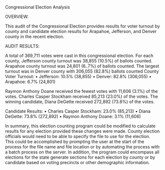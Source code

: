 Congressional Election Analysis

OVERVIEW:

This audit of the Congressional Election provides results for voter turnout by county and candidate election results for Arapahoe, Jefferson, and Denver county in the recent election.

AUDIT RESULTS:

A total of 369,711 votes were cast in this congressional election.
For each county, Jefferson county turnout was 38,855 (10.5%) of ballots counted.  Arapahoe county turnout was 24,801 (6..7%) of ballots counted.  The largest turnout was in Denver county with 306,055 (82.8%) ballots counted
County Voter Turnout:
  •	Jefferson: 10.5% (38,855)
  •	Denver: 82.8% (306,055)
  •	Arapahoe: 6.7% (24,801)

Raymon Anthony Doane received the fewest votes with 11,606 (3.1%) of the votes.  Charles Casper Stockham received 85,213 (23.0%) of the votes. The winning candidate, Diana DeGette received 272,892 (73.8%) of the votes.

Candidate Results:
  •	Charles Casper Stockham: 23.0% (85,213)
  •	Diana DeGette: 73.8% (272,892)
  •	Raymon Anthony Doane: 3.1% (11,606)

In summary, this election counting program could be modified to calculate results for any election provided these changes were made.  County election officials would need to be able to specify the file to use for the election.  This could be accomplished by prompting the user at the start of the process for the file name and file location or by automating the process with a batch process on the server.  In addition, the program could encompass all elections for the state generate sections for each election by county or by candidate based on voting precincts or other demographic information.
